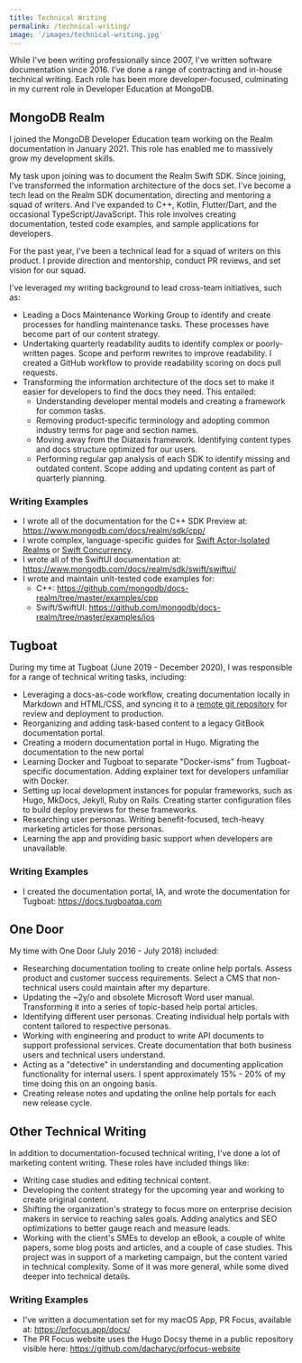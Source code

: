 ```yaml
---
title: Technical Writing
permalink: /technical-writing/
image: '/images/technical-writing.jpg'
---
```


While I've been writing professionally since 2007, I've written software documentation since 2016. I’ve done a range of contracting and in-house technical writing. Each role has been more developer-focused, culminating in my current role in Developer Education at MongoDB.

MongoDB Realm
-------------

I joined the MongoDB Developer Education team working on the Realm documentation in January 2021. This role has enabled me to massively grow my development skills.

My task upon joining was to  document the Realm Swift SDK. Since joining, I've transformed the information architecture of the docs set. I've become a tech lead on the Realm SDK documentation, directing and mentoring a squad of writers. And I've expanded to C++, Kotlin, Flutter/Dart, and the occasional TypeScript/JavaScript. This role involves creating documentation, tested code examples, and sample applications for developers. 

For the past year, I've been a technical lead for a squad of writers on this product. I provide direction and mentorship, conduct PR reviews, and set vision for our squad.

I've leveraged my writing background to lead cross-team initiatives, such as:

*   Leading a Docs Maintenance Working Group to identify and create processes for handling maintenance tasks. These processes have become part of our content strategy.
*   Undertaking quarterly readability audits to identify complex or poorly-written pages. Scope and perform rewrites to improve readability. I created a GitHub workflow to provide readability scoring on docs pull requests.
*   Transforming the information architecture of the docs set to make it easier for developers to find the docs they need. This entailed:
    *   Understanding developer mental models and creating a framework for common tasks.
    *   Removing product-specific terminology and adopting common industry terms for page and section names.
    *   Moving away from the Diátaxis framework. Identifying content types and docs structure optimized for our users.
    *   Performing regular gap analysis of each SDK to identify missing and outdated content. Scope adding and updating content as part of quarterly planning.

### Writing Examples

* I wrote all of the documentation for the C++ SDK Preview at: https://www.mongodb.com/docs/realm/sdk/cpp/
* I wrote complex, language-specific guides for [Swift Actor-Isolated Realms](https://www.mongodb.com/docs/realm/sdk/swift/actor-isolated-realm/) or [Swift Concurrency](https://www.mongodb.com/docs/realm/sdk/swift/swift-concurrency/).
* I wrote all of the SwiftUI documentation at: https://www.mongodb.com/docs/realm/sdk/swift/swiftui/
* I wrote and maintain unit-tested code examples for:
  * C++: https://github.com/mongodb/docs-realm/tree/master/examples/cpp
  * Swift/SwiftUI: https://github.com/mongodb/docs-realm/tree/master/examples/ios

Tugboat
-------

During my time at Tugboat (June 2019 - December 2020), I was responsible for a range of technical writing tasks, including:

*   Leveraging a docs-as-code workflow, creating documentation locally in Markdown and HTML/CSS, and syncing it to a [remote git repository](https://github.com/TugboatQA/docs) for review and deployment to production.
*   Reorganizing and adding task-based content to a legacy GitBook documentation portal.
*   Creating a modern documentation portal in Hugo. Migrating the documentation to the new portal
*   Learning Docker and Tugboat to separate "Docker-isms" from Tugboat-specific documentation. Adding explainer text for developers unfamiliar with Docker.
*   Setting up local development instances for popular frameworks, such as Hugo, MkDocs, Jekyll, Ruby on Rails. Creating starter configuration files to build deploy previews for these frameworks.
*   Researching user personas. Writing benefit-focused, tech-heavy marketing articles for those personas.
*   Learning the app and providing basic support when developers are unavailable.

### Writing Examples

* I created the documentation portal, IA, and wrote the documentation for Tugboat: https://docs.tugboatqa.com

One Door
--------

My time with One Door (July 2016 - July 2018) included:

*   Researching documentation tooling to create online help portals. Assess product and customer success requirements. Select a CMS that non-technical users could maintain after my departure.
*   Updating the ~2y/o and obsolete Microsoft Word user manual. Transforming it into a series of topic-based help portal articles.
*   Identifying different user personas. Creating individual help portals with content tailored to respective personas.
*   Working with engineering and product to write API documents to support professional services. Create documentation that both business users and technical users understand.
*   Acting as a "detective" in understanding and documenting application functionality for internal users. I spent approximately 15% - 20% of my time doing this on an ongoing basis.
*   Creating release notes and updating the online help portals for each new release cycle.

Other Technical Writing
-----------------------

In addition to documentation-focused technical writing, I've done a lot of marketing content writing. These roles have included things like:

*   Writing case studies and editing technical content.
*   Developing the content strategy for the upcoming year and working to create original content.
*   Shifting the organization's strategy to focus more on enterprise decision makers in service to reaching sales goals. Adding analytics and SEO optimizations to better gauge reach and measure leads.
*   Working with the client's SMEs to develop an eBook, a couple of white papers, some blog posts and articles, and a couple of case studies. This project was in support of a marketing campaign, but the content varied in technical complexity. Some of it was more general, while some dived deeper into technical details.

### Writing Examples

* I've written a documentation set for my macOS App, PR Focus, available at: https://prfocus.app/docs/
* The PR Focus website uses the Hugo Docsy theme in a public repository visible here: https://github.com/dacharyc/prfocus-website
